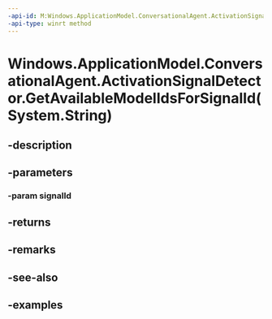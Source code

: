 ```yaml
---
-api-id: M:Windows.ApplicationModel.ConversationalAgent.ActivationSignalDetector.GetAvailableModelIdsForSignalId(System.String)
-api-type: winrt method
---
```


# Windows.ApplicationModel.ConversationalAgent.ActivationSignalDetector.GetAvailableModelIdsForSignalId(System.String)

<!--
public System.Collections.Generic.IList<string> GetAvailableModelIdsForSignalId (string signalId);
-->

## -description

## -parameters

### -param signalId

## -returns

## -remarks

## -see-also

## -examples
